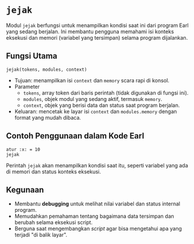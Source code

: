 # `jejak`
Modul `jejak` berfungsi untuk menampilkan kondisi saat ini dari program Earl yang sedang berjalan. Ini membantu pengguna memahami isi konteks eksekusi dan memori (variabel yang tersimpan) selama program dijalankan.

## Fungsi Utama
`jejak(tokens, modules, context)`
- Tujuan: menampilkan isi `context` dan `memory` scara rapi di konsol.
- Parameter
  - `tokens`, array token dari baris perintah (tidak digunakan di fungsi ini).
  - `modules`, objek modul yang sedang aktif, termasuk `memory`.
  - `context`, objek yang berisi data dan status saat program berjalan.
- Keluaran: mencetak ke layar isi `context` dan `modules.memory` dengan format yang mudah dibaca.

## Contoh Penggunaan dalam Kode Earl
```earl
atur :x: = 10
jejak
```
Perintah `jejak` akan menampilkan kondisi saat itu, seperti variabel yang ada di memori dan status konteks eksekusi.

## Kegunaan
- Membantu **debugging** untuk melihat nilai variabel dan status internal program.
- Memudahkan pemahaman tentang bagaimana data tersimpan dan berubah selama eksekusi script.
- Berguna saat mengembangkan _script_ agar bisa mengetahui apa yang terjadi "di balik layar".
